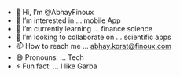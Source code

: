 - 👋 Hi, I’m @AbhayFinoux
- 👀 I’m interested in ... mobile App 
- 🌱 I’m currently learning ... finance science
- 💞️ I’m looking to collaborate on ... scientific apps
- 📫 How to reach me ... abhay.korat@finoux.com
- 😄 Pronouns: ... Tech 
- ⚡ Fun fact: ...  I like Garba

<!---
AbhayFinoux/AbhayFinoux is a ✨ special ✨ repository because its `README.md` (this file) appears on your GitHub profile.
You can click the Preview link to take a look at your changes.
--->
